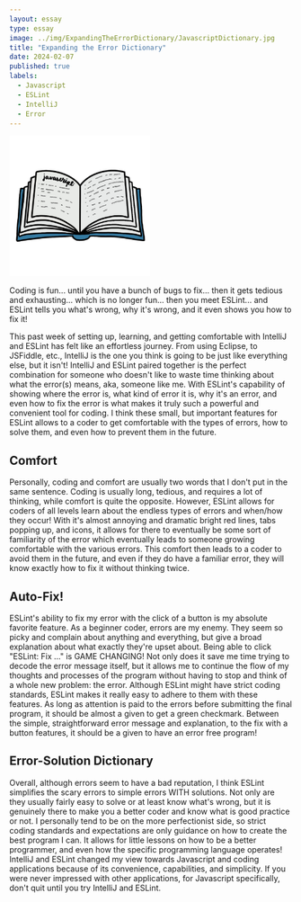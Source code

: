 ```yaml
---
layout: essay
type: essay
image: ../img/ExpandingTheErrorDictionary/JavascriptDictionary.jpg
title: "Expanding the Error Dictionary"
date: 2024-02-07
published: true
labels:
  - Javascript
  - ESLint
  - IntelliJ
  - Error
---
```


<img width="250px" src="../img/ExpandingTheErrorDictionary/JavascriptDictionary.jpg">

Coding is fun... until you have a bunch of bugs to fix... then it gets tedious and exhausting... which is no longer fun... then you meet ESLint... and ESLint tells you what's wrong, why it's wrong, and it even shows you how to fix it!

This past week of setting up, learning, and getting comfortable with IntelliJ and ESLint has felt like an effortless journey. From using Eclipse, to JSFiddle, etc., IntelliJ is the one you think is going to be just like everything else, but it isn't! IntelliJ and ESLint paired together is the perfect combination for someone who doesn't like to waste time thinking about what the error(s) means, aka, someone like me. With ESLint's capability of showing where the error is, what kind of error it is, why it's an error, and even how to fix the error is what makes it truly such a powerful and convenient tool for coding. I think these small, but important features for ESLint allows to a coder to get comfortable with the types of errors, how to solve them, and even how to prevent them in the future.

## Comfort

Personally, coding and comfort are usually two words that I don't put in the same sentence. Coding is usually long, tedious, and requires a lot of thinking, while comfort is quite the opposite. However, ESLint allows for coders of all levels learn about the endless types of errors and when/how they occur! With it's almost annoying and dramatic bright red lines, tabs popping up, and icons, it allows for there to eventually be some sort of familiarity of the error which eventually leads to someone growing comfortable with the various errors. This comfort then leads to a coder to avoid them in the future, and even if they do have a familiar error, they will know exactly how to fix it without thinking twice. 

## Auto-Fix!

ESLint's ability to fix my error with the click of a button is my absolute favorite feature. As a beginner coder, errors are my enemy. They seem so picky and complain about anything and everything, but give a broad explanation about what exactly they're upset about. Being able to click "ESLint: Fix ..." is GAME CHANGING! Not only does it save me time trying to decode the error message itself, but it allows me to continue the flow of my thoughts and processes of the program without having to stop and think of a whole new problem: the error. Although ESLint might have strict coding standards, ESLint makes it really easy to adhere to them with these features. As long as attention is paid to the errors before submitting the final program, it should be almost a given to get a green checkmark. Between the simple, straightforward error message and explanation, to the fix with a button features, it should be a given to have an error free program!

## Error-Solution Dictionary

Overall, although errors seem to have a bad reputation, I think ESLint simplifies the scary errors to simple errors WITH solutions. Not only are they usually fairly easy to solve or at least know what's wrong, but it is genuinely there to make you a better coder and know what is good practice or not. I personally tend to be on the more perfectionist side, so strict coding standards and expectations are only guidance on how to create the best program I can. It allows for little lessons on how to be a better programmer, and even how the specific programming language operates! IntelliJ and ESLint changed my view towards Javascript and coding applications because of its convenience, capabilities, and simplicity. If you were never impressed with other applications, for Javascript specifically, don't quit until you try IntelliJ and ESLint.
